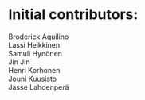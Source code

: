 Initial contributors:
=====================

Broderick Aquilino  
Lassi Heikkinen  
Samuli Hynönen  
Jin Jin  
Henri Korhonen  
Jouni Kuusisto  
Jasse Lahdenperä  
